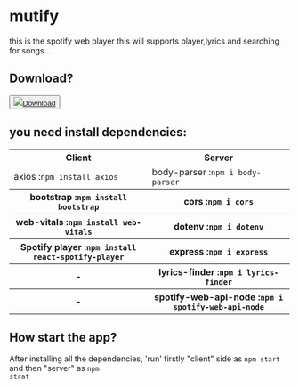 # mutify
this is the spotify web player this will supports player,lyrics and searching for songs...

## Download?
<!-- Place this tag where you want the button to render. -->
<button><a class="btn" href="https://github.com/SaiGaneshReddy3648/mutify/archive/HEAD.zip" rel="noopener" target="_top" aria-label="Download SaiGaneshReddy3648/mutify on GitHub"><img src="https://img.icons8.com/material-rounded/24/ffffff/download--v1.png"/><span>Download</span></a></button>
  


## you need install dependencies:
<table>
  <tr>
    <th>Client</th>
    <th>Server</th>
  </tr>
  <tr>
    <td>axios :<code>npm install axios</code></td>
    <td>body-parser :<code>npm i body-parser</code></td> 
  </tr>
  <tr>
    <th>bootstrap :<code>npm install bootstrap</code></th>   
    <th>cors :<code>npm i cors</code></th>
  </tr>
  <tr>
    <th>web-vitals :<code>npm install web-vitals</code></th>
    <th>dotenv :<code>npm i dotenv</code></th>
  </tr>
  <tr>
    <th>Spotify player :<code>npm install react-spotify-player</code></th>
    <th>express :<code>npm i express</code></th>
  </tr>
  <tr>
    <th>-</th>
    <th>lyrics-finder :<code>npm i lyrics-finder</code></th>
  </tr>
  <tr>
    <th>-</th>
    <th>spotify-web-api-node :<code>npm i spotify-web-api-node</code></th>
  </tr>
</table>

## How start the app?

After installing all the dependencies, 'run' firstly "client" side as <code>npm start</code> <br>and then "server" as <code>npm strat</code>
